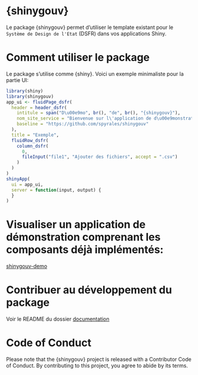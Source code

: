 
<!-- README.md is generated from README.Rmd. Please edit that file -->

# {shinygouv}

Le package {shinygouv} permet d’utiliser le template existant pour le
`Système de Design de l'Etat` (DSFR) dans vos applications Shiny.

# Comment utiliser le package

Le package s’utilise comme {shiny}. Voici un exemple minimaliste pour la
partie UI:

``` r
library(shiny)
library(shinygouv)
app_ui <- fluidPage_dsfr(
  header = header_dsfr(
    intitule = span("D\u00e9mo", br(), "de", br(), "{shinygouv}"),
    nom_site_service = "Bienvenue sur l\'application de d\u00e9monstration de {shinygouv}",
    baseline = "https://github.com/spyrales/shinygouv"
  ),
  title = "Exemple",
  fluidRow_dsfr(
    column_dsfr(
      0,
      fileInput("file1", "Ajouter des fichiers", accept = ".csv")
    )
  )
)
shinyApp(
  ui = app_ui,
  server = function(input, output) {
  }
)
```

# Visualiser un application de démonstration comprenant les composants déjà implémentés:

[shinygouv-demo](https://ssm-ecologie.shinyapps.io/shinygouv-demo/)

# Contribuer au développement du package

Voir le README du dossier [documentation](dev/documentation)

# Code of Conduct

Please note that the {shinygouv} project is released with a Contributor
Code of Conduct. By contributing to this project, you agree to abide by
its terms.
